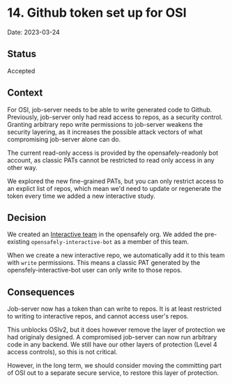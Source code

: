 # 14. Github token set up for OSI
Date: 2023-03-24

## Status
Accepted

## Context

For OSI, job-server needs to be able to write generated code to Github.
Previously, job-server only had read access to repos, as a security control.
Granting arbitrary repo write permissions to job-server weakens the security
layering, as it increases the possible attack vectors of what compromising
job-server alone can do.

The current read-only access is provided by the opensafely-readonly bot
account, as classic PATs cannot be restricted to read only access in any other
way.

We explored the new fine-grained PATs, but you can only restrict access to an
explict list of repos, which mean we'd need to update or regenerate the token
every time we added a new interactive study.


## Decision

We created an [Interactive
team](https://github.com/orgs/opensafely/teams/interactive/members) in the
opensafely org. We added the pre-existing `opensafely-interactive-bot` as
a member of this team.

When we create a new interactive repo, we automatically add it to this team
with `write` permissions. This means a classic PAT generated by the
opensfely-interactive-bot user can only write to those repos.


## Consequences

Job-server now has a token than can write to repos. It is at least
restricted to writing to interactive repos, and cannot access user's repos.

This unblocks OSIv2, but it does however remove the layer of protection we had
originaly designed.  A compromised job-server can now run arbitrary code in any
backend. We still have our other layers of protection (Level 4 access
controls), so this is not critical.

However, in the long term, we should consider moving the committing part of OSI
out to a separate secure service, to restore this layer of protection.
